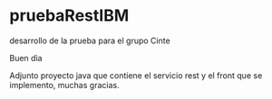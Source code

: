 # pruebaRestIBM
desarrollo de la prueba para el grupo Cinte

Buen dìa 

Adjunto proyecto java que contiene el servicio rest y el front que se implemento, muchas gracias.
